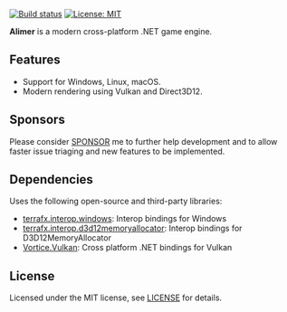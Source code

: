[![Build status](https://github.com/amerkoleci/alimer/workflows/Build/badge.svg)](https://github.com/amerkoleci/alimer/actions)
[![License: MIT](https://img.shields.io/badge/License-MIT-green.svg)](https://github.com/amerkoleci/alimer/blob/main/LICENSE)

**Alimer** is a modern cross-platform .NET game engine.

## Features

* Support for Windows, Linux, macOS.
* Modern rendering using Vulkan and Direct3D12.

## Sponsors
Please consider [SPONSOR](https://github.com/sponsors/amerkoleci) me to further help development and to allow faster issue triaging and new features to be implemented.

## Dependencies

Uses the following open-source and third-party libraries:

- [terrafx.interop.windows](https://github.com/terrafx/terrafx.interop.windows): Interop bindings for Windows
- [terrafx.interop.d3d12memoryallocator](https://github.com/terrafx/terrafx.interop.d3d12memoryallocator): Interop bindings for D3D12MemoryAllocator
- [Vortice.Vulkan](https://github.com/amerkoleci/Vortice.Vulkan): Cross platform .NET bindings for Vulkan

## License

Licensed under the MIT license, see [LICENSE](https://github.com/amerkoleci/alimer/blob/main/LICENSE) for details.
